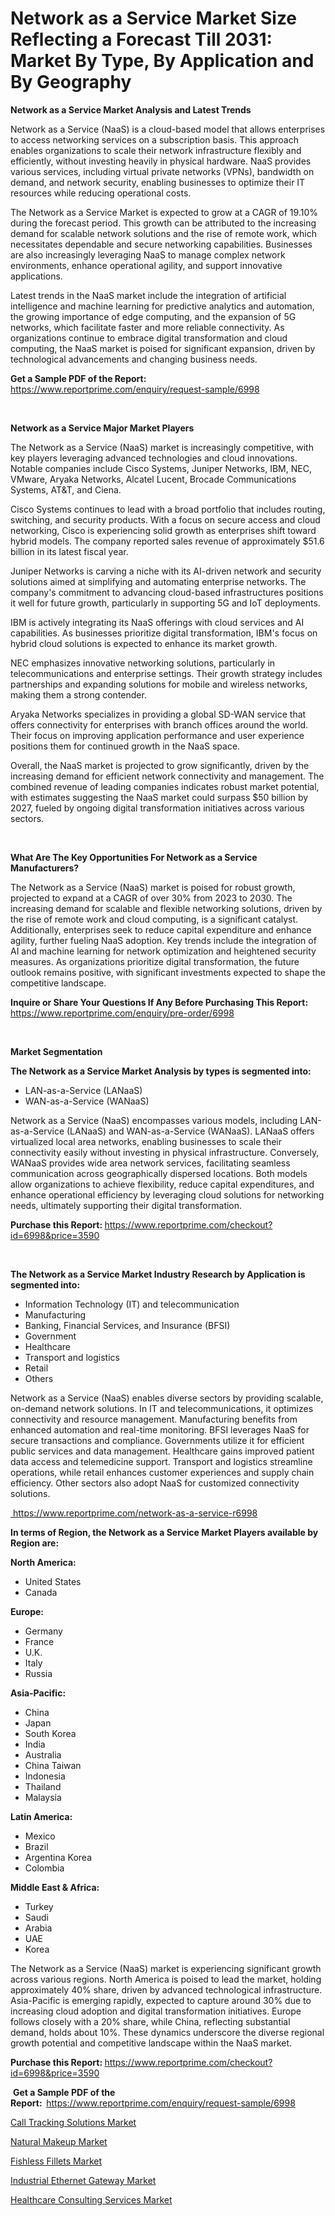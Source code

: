 <p><h1>Network as a Service Market Size Reflecting a Forecast Till 2031: Market By Type, By Application and By Geography</h1></p><p><strong>Network as a Service Market Analysis and Latest Trends</strong></p>
<p><p>Network as a Service (NaaS) is a cloud-based model that allows enterprises to access networking services on a subscription basis. This approach enables organizations to scale their network infrastructure flexibly and efficiently, without investing heavily in physical hardware. NaaS provides various services, including virtual private networks (VPNs), bandwidth on demand, and network security, enabling businesses to optimize their IT resources while reducing operational costs.</p><p>The Network as a Service Market is expected to grow at a CAGR of 19.10% during the forecast period. This growth can be attributed to the increasing demand for scalable network solutions and the rise of remote work, which necessitates dependable and secure networking capabilities. Businesses are also increasingly leveraging NaaS to manage complex network environments, enhance operational agility, and support innovative applications.</p><p>Latest trends in the NaaS market include the integration of artificial intelligence and machine learning for predictive analytics and automation, the growing importance of edge computing, and the expansion of 5G networks, which facilitate faster and more reliable connectivity. As organizations continue to embrace digital transformation and cloud computing, the NaaS market is poised for significant expansion, driven by technological advancements and changing business needs.</p></p>
<p><strong>Get a Sample PDF of the Report:&nbsp;</strong> <a href="https://www.reportprime.com/enquiry/request-sample/6998">https://www.reportprime.com/enquiry/request-sample/6998</a></p>
<p>&nbsp;</p>
<p><strong>Network as a Service Major Market Players</strong></p>
<p><p>The Network as a Service (NaaS) market is increasingly competitive, with key players leveraging advanced technologies and cloud innovations. Notable companies include Cisco Systems, Juniper Networks, IBM, NEC, VMware, Aryaka Networks, Alcatel Lucent, Brocade Communications Systems, AT&T, and Ciena.</p><p>Cisco Systems continues to lead with a broad portfolio that includes routing, switching, and security products. With a focus on secure access and cloud networking, Cisco is experiencing solid growth as enterprises shift toward hybrid models. The company reported sales revenue of approximately $51.6 billion in its latest fiscal year.</p><p>Juniper Networks is carving a niche with its AI-driven network and security solutions aimed at simplifying and automating enterprise networks. The company's commitment to advancing cloud-based infrastructures positions it well for future growth, particularly in supporting 5G and IoT deployments.</p><p>IBM is actively integrating its NaaS offerings with cloud services and AI capabilities. As businesses prioritize digital transformation, IBM's focus on hybrid cloud solutions is expected to enhance its market growth.</p><p>NEC emphasizes innovative networking solutions, particularly in telecommunications and enterprise settings. Their growth strategy includes partnerships and expanding solutions for mobile and wireless networks, making them a strong contender.</p><p>Aryaka Networks specializes in providing a global SD-WAN service that offers connectivity for enterprises with branch offices around the world. Their focus on improving application performance and user experience positions them for continued growth in the NaaS space.</p><p>Overall, the NaaS market is projected to grow significantly, driven by the increasing demand for efficient network connectivity and management. The combined revenue of leading companies indicates robust market potential, with estimates suggesting the NaaS market could surpass $50 billion by 2027, fueled by ongoing digital transformation initiatives across various sectors.</p></p>
<p>&nbsp;</p>
<p><strong>What Are The Key Opportunities For Network as a Service Manufacturers?</strong></p>
<p><p>The Network as a Service (NaaS) market is poised for robust growth, projected to expand at a CAGR of over 30% from 2023 to 2030. The increasing demand for scalable and flexible networking solutions, driven by the rise of remote work and cloud computing, is a significant catalyst. Additionally, enterprises seek to reduce capital expenditure and enhance agility, further fueling NaaS adoption. Key trends include the integration of AI and machine learning for network optimization and heightened security measures. As organizations prioritize digital transformation, the future outlook remains positive, with significant investments expected to shape the competitive landscape.</p></p>
<p><strong>Inquire or Share Your Questions If Any Before Purchasing This Report:</strong> <a href="https://www.reportprime.com/enquiry/pre-order/6998">https://www.reportprime.com/enquiry/pre-order/6998</a></p>
<p>&nbsp;</p>
<p><strong>Market Segmentation</strong></p>
<p><strong>The Network as a Service Market Analysis by types is segmented into:</strong></p>
<p><ul><li>LAN-as-a-Service (LANaaS)</li><li>WAN-as-a-Service (WANaaS)</li></ul></p>
<p><p>Network as a Service (NaaS) encompasses various models, including LAN-as-a-Service (LANaaS) and WAN-as-a-Service (WANaaS). LANaaS offers virtualized local area networks, enabling businesses to scale their connectivity easily without investing in physical infrastructure. Conversely, WANaaS provides wide area network services, facilitating seamless communication across geographically dispersed locations. Both models allow organizations to achieve flexibility, reduce capital expenditures, and enhance operational efficiency by leveraging cloud solutions for networking needs, ultimately supporting their digital transformation.</p></p>
<p><strong>Purchase this Report:&nbsp;</strong><a href="https://www.reportprime.com/checkout?id=6998&price=3590">https://www.reportprime.com/checkout?id=6998&price=3590</a></p>
<p>&nbsp;</p>
<p><strong>The Network as a Service Market Industry Research by Application is segmented into:</strong></p>
<p><ul><li>Information Technology (IT) and telecommunication</li><li>Manufacturing</li><li>Banking, Financial Services, and Insurance (BFSI)</li><li>Government</li><li>Healthcare</li><li>Transport and logistics</li><li>Retail</li><li>Others</li></ul></p>
<p><p>Network as a Service (NaaS) enables diverse sectors by providing scalable, on-demand network solutions. In IT and telecommunications, it optimizes connectivity and resource management. Manufacturing benefits from enhanced automation and real-time monitoring. BFSI leverages NaaS for secure transactions and compliance. Governments utilize it for efficient public services and data management. Healthcare gains improved patient data access and telemedicine support. Transport and logistics streamline operations, while retail enhances customer experiences and supply chain efficiency. Other sectors also adopt NaaS for customized connectivity solutions.</p></p>
<p><a href="https://www.reportprime.com/network-as-a-service-r6998">&nbsp;https://www.reportprime.com/network-as-a-service-r6998</a></p>
<p><strong>In terms of Region, the Network as a Service Market Players available by Region are:</strong></p>
<p>
    <p> <strong> North America: </strong>
        <ul>
            <li>United States</li>
            <li>Canada</li>
        </ul>
        </p> 
    <p> <strong> Europe: </strong>
        <ul>
            <li>Germany</li>
            <li>France</li>
            <li>U.K.</li>
            <li>Italy</li>
            <li>Russia</li>
        </ul>
        </p> 
    <p> <strong> Asia-Pacific: </strong>
        <ul>
            <li>China</li>
            <li>Japan</li>
            <li>South Korea</li>
            <li>India</li>
            <li>Australia</li>
            <li>China Taiwan</li>
            <li>Indonesia</li>
            <li>Thailand</li>
            <li>Malaysia</li>
        </ul>
        </p> 
    <p> <strong> Latin America: </strong>
        <ul>
            <li>Mexico</li>
            <li>Brazil</li>
            <li>Argentina Korea</li>
            <li>Colombia</li>
        </ul>
        </p> 
    <p> <strong> Middle East & Africa: </strong>
        <ul>
            <li>Turkey</li>
            <li>Saudi</li>
            <li>Arabia</li>
            <li>UAE</li>
            <li>Korea</li>
        </ul>
    </p>
    </p>
<p><p>The Network as a Service (NaaS) market is experiencing significant growth across various regions. North America is poised to lead the market, holding approximately 40% share, driven by advanced technological infrastructure. Asia-Pacific is emerging rapidly, expected to capture around 30% due to increasing cloud adoption and digital transformation initiatives. Europe follows closely with a 20% share, while China, reflecting substantial demand, holds about 10%. These dynamics underscore the diverse regional growth potential and competitive landscape within the NaaS market.</p></p>
<p><strong>Purchase this Report: </strong><a href="https://www.reportprime.com/checkout?id=6998&price=3590">https://www.reportprime.com/checkout?id=6998&price=3590</a></p>
<p>&nbsp;<strong>Get a Sample PDF of the Report:&nbsp;&nbsp;</strong><a href="https://www.reportprime.com/enquiry/request-sample/6998">https://www.reportprime.com/enquiry/request-sample/6998</a></p>
<p><strong></strong></p>
<p><p><a href="https://www.linkedin.com/pulse/call-tracking-solutions-market-size-share-trends-analysis-report-dgcvc?trackingId=qgjUJ909ST6fh7t0DxBaQw%3D%3D">Call Tracking Solutions Market</a></p><p><a href="https://medium.com/@sahanad234/how-the-natural-makeup-market-will-be-evolved-9c9f0ff6c943">Natural Makeup Market</a></p><p><a href="https://issuu.com/reportprime-2/docs/fishless-fillets-market-size-2030.p_79466890f43f4e">Fishless Fillets Market</a></p><p><a href="https://github.com/RoccoManning/Market-Research-Report-List-6/blob/main/industrial-ethernet-gateway-market.md">Industrial Ethernet Gateway Market</a></p><p><a href="https://medium.com/@haangelat16/healthcare-consulting-services-market-global-market-insights-and-sales-trends-2024-to-2031-58021ab7581c">Healthcare Consulting Services Market</a></p></p>